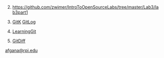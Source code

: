 2. https://github.com/zwimer/IntroToOpenSourceLabs/tree/master/Lab3/lab3part1 

6. [GitK](images/Gitk.png) [GitLog](images/GitLog.png) 

4. [LearningGit](images/LearnGit.png)

2. [GitDiff](images/GitDiff.png)



afgana@rpi.edu




